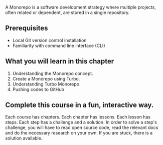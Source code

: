 
A Monorepo is a software development strategy where multiple projects, often related or dependent, are stored in a single repository.

## Prerequisites

- Local Git version control installation
- Familiarity with command line interface (CLI)

## What you will learn in this chapter

1. Understanding the Monorepo concept.
2. Create a Monorepo using Turbo.
3. Understanding Turbo Monorepo
4. Pushing codes to GitHub

## Complete this course in a fun, interactive way.

Each course has chapters. Each chapter has lessons. Each lesson has steps. Each step has a challenge and a solution. In order to solve a step's challenge, you will have to read open source code, read the relevant docs and do the necessary research on your own. If you are stuck, there is a solution available.